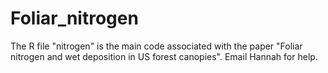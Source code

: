 # Foliar_nitrogen

The R file "nitrogen" is the main code associated with the paper "Foliar nitrogen and wet deposition in US forest canopies". Email Hannah for help.
